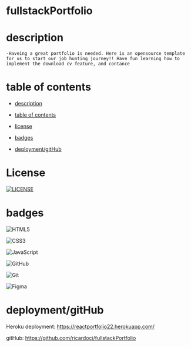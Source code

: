 # fullstackPortfolio




# description

```
-Haveing a great portfolio is needed. Here is an opensource template for us to start our job hunting journey!! Have fun learning how to implement the download cv feature, and contance
```
# table of contents



- [description](#description)
- [table of contents](#tableOfContents)

- [license](#license)
- [badges](#badges)
- [deployment/gitHub](#deployment/gitHub)







    

    
   





# License

[![LICENSE](https://img.shields.io/badge/License-MIT-yellow.svg)](LICENSE)



# badges



![HTML5](https://img.shields.io/badge/html5-%23E34F26.svg?style=for-the-badge&logo=html5&logoColor=white)

![CSS3](https://img.shields.io/badge/css3-%231572B6.svg?style=for-the-badge&logo=css3&logoColor=white)

![JavaScript](https://img.shields.io/badge/javascript-%23323330.svg?style=for-the-badge&logo=javascript&logoColor=%23F7DF1E)

![GitHub](https://img.shields.io/badge/github-%23121011.svg?style=for-the-badge&logo=github&logoColor=white)

![Git](https://img.shields.io/badge/git-%23F05033.svg?style=for-the-badge&logo=git&logoColor=white)

![Figma](https://img.shields.io/badge/figma-%23F24E1E.svg?style=for-the-badge&logo=figma&logoColor=white)



# deployment/gitHub

Heroku deployment: https://reactportfolio22.herokuapp.com/

gitHub: https://github.com/ricardoci/fullstackPortfolio


